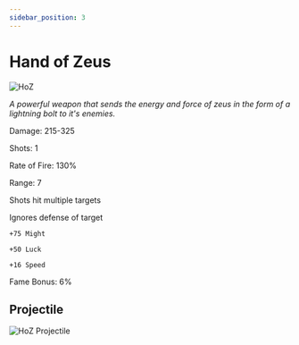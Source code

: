 ```yaml
---
sidebar_position: 3
---
```


# Hand of Zeus

![HoZ](https://vwiki.valorserver.com/api/item/picture/hand%20of%20zeus)

<i>A powerful weapon that sends the energy and force of zeus in the form of a lightning bolt to it's enemies.</i>

Damage: 215-325

Shots: 1

Rate of Fire: 130%

Range: 7

Shots hit multiple targets

Ignores defense of target

    +75 Might 
    
    +50 Luck
    
    +16 Speed

Fame Bonus: 6%

## Projectile

![HoZ Projectile](https://cdn.discordapp.com/attachments/953134990428868629/997619544489214022/handofzeus.gif)
